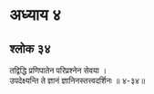 # अध्याय ४

## श्लोक ३४

तद्विद्धि प्रणिपातेन परिप्रश्नेन सेवया ।<br>उपदेक्ष्यन्ति ते ज्ञानं ज्ञानिनस्तत्त्वदर्शिनः ॥ ४-३४॥<br><br>

